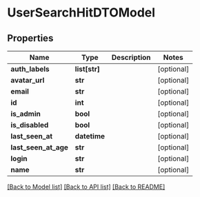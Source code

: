# UserSearchHitDTOModel

## Properties
Name | Type | Description | Notes
------------ | ------------- | ------------- | -------------
**auth_labels** | **list[str]** |  | [optional] 
**avatar_url** | **str** |  | [optional] 
**email** | **str** |  | [optional] 
**id** | **int** |  | [optional] 
**is_admin** | **bool** |  | [optional] 
**is_disabled** | **bool** |  | [optional] 
**last_seen_at** | **datetime** |  | [optional] 
**last_seen_at_age** | **str** |  | [optional] 
**login** | **str** |  | [optional] 
**name** | **str** |  | [optional] 

[[Back to Model list]](../README.md#documentation-for-models) [[Back to API list]](../README.md#documentation-for-api-endpoints) [[Back to README]](../README.md)


